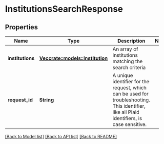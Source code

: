 # InstitutionsSearchResponse

## Properties

Name | Type | Description | Notes
------------ | ------------- | ------------- | -------------
**institutions** | [**Vec<crate::models::Institution>**](Institution.md) | An array of institutions matching the search criteria | 
**request_id** | **String** | A unique identifier for the request, which can be used for troubleshooting. This identifier, like all Plaid identifiers, is case sensitive. | 

[[Back to Model list]](../README.md#documentation-for-models) [[Back to API list]](../README.md#documentation-for-api-endpoints) [[Back to README]](../README.md)


